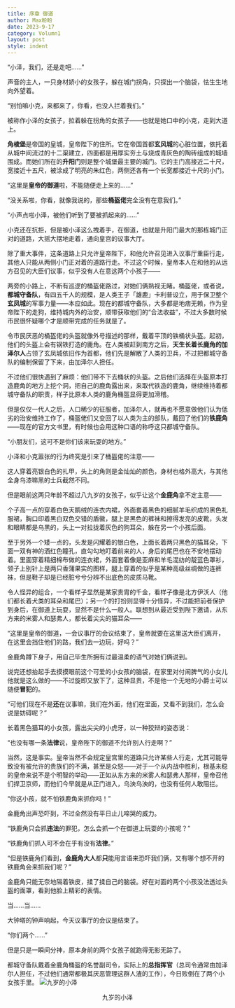 ```yaml
---
title: 序章 御道
author: Max盼盼
date: 2023-9-17
category: Volumn1
layout: post
style: indent
---
```


“小泽，我们，还是走吧……”

声音的主人，一只身材娇小的女孩子，躲在城门拐角，只探出一个脑袋，怯生生地向外望着。

“别怕嘛小克，来都来了，你看，也没人拦着我们。”

被称作小泽的女孩子，拉着躲在拐角的女孩子——也就是她口中的小克，走到大道上。

**角棱堡**是帝国的皇城，皇帝陛下的住所。它在帝国首都**玄风城**的心脏位置，依托着从城中间流过的十二渠建立，四面都是用厚实夯土与烧成青灰色的陶砖组成的城墙围成。而她们所在的**升阳门**则是整个城堡最主要的城门。它的主门高接近二十尺，宽接近十五尺，被涂成了明亮的朱红色，两侧还各有一个长宽都接近十尺的小门。

“这里是**皇帝的御道**啦，不能随便走上来的……”

“没关系啦，你看，就像我说的，那些**桶盔佬**完全没有在意我们。”

“小声点啦小泽，被他们听到了要被抓起来的……”

小克还在抗拒，但是被小泽这么拽着手，在御道，也就是升阳门最大的那栋城门正对的道路，大摇大摆地走着，通向皇宫的议事大厅。

除了重大事件，这条道路上只允许皇帝陛下，和他允许召见进入议事厅重臣行走，其他人只能从两侧小门正对着的道路行走。不过这个时候，皇帝本人在和他的从远方召见的大臣们议事，似乎没有人在意这两个小孩子——

两旁的小路上，不断有巡逻的桶盔佬路过，对她们俩熟视无睹。桶盔佬，或者说，**都城守备队**，有四五千人的规模，是人类王子「雄鹿」卡利普设立，用于保卫整个**玄凤城**的军事力量——本应如此。现在的都城守备队，大多都是地痞无赖，作为皇帝陛下的走狗，维持城内外的治安，顺带获取他们的“合法收益”，不过大多数时候市民很怀疑哪个才是顺带完成的任务就是了。

令市民厌恶的桶盔佬的头盔就像外号描述的那样，戴着平顶的铁桶状头盔。起初，他们的头盔上会有钢铁打造的鹿角。在人类被赶到南方之后，**天生长着长鹿角的加泽尔人**占领了玄凤城依旧作为首都，他们先是解散了人类的卫兵，不过把都城守备队的编制保留了下来，由加泽尔人担任。

不过他们很快遇到了麻烦：他们带不下去桶状的头盔。之后他们选择在头盔原本打造鹿角的地方上挖个洞，把自己的鹿角露出来，来取代铁造的鹿角，继续维持着都城守备队的职责，样子比原本人类的鹿角桶盔显得更加滑稽。

但是仅仅一代人之后，人口稀少的征服者，加泽尔人，就再也不愿意做他们认为低劣的治安维持工作了，桶盔佬们又变回了以人类为主的部队，戴回了他们的**铁鹿角**——现在的官方文书里，有时候也会用这种口语的称呼这只都城守备队。

“小朋友们，这可不是你们该来玩耍的地方。”

小泽和小克嚣张的行为终究是引来了桶盔佬的注意——

这人穿着亮银白色的扎甲，头上的角则是金灿灿的颜色，身材也格外高大，与其他全身乌漆嘛黑的士兵截然不同。

但是眼前这两只年龄不超过八九岁的女孩子，似乎让这个**金鹿角**拿不定主意——

个子高一点的穿着白色天鹅绒的连衣内裙，外面套着黑色的细腻羊毛织成的黑色礼服裙，胸口印着黑白双色交错的盾徽，腿上是黑色的裤袜和擦得发亮的皮靴，头发和眼睛都是乌黑的，头上一对拉拢着灰色的狗耳朵，躲在另一个小孩后面。

至于另外一个矮一点的，头发是闪耀着的银白色，上面长着两只黑色的猫耳朵，下面一双有神的酒红色瞳孔，直勾勾地盯着前来的人，身后的尾巴也在不安地摆动着。里面穿着精细棉布做的连衣裙，外面套着像是亚麻和羊毛混纺的靛蓝色罩衫，领子上别针上是两只香蒲果实的图样，腿上穿着的似乎是某种高级丝绸做的连裤袜，但是鞋子却是已经脏兮兮分辨不出底色的皮质马靴。

令人怪异的组合，一个看样子显然是某家贵胄的千金，看样子像是北方伊沃人（他们都长着犬类的耳朵和尾巴）；另一个的打扮则显得十分怪异，不过能把前者保护到身后，在御道上玩耍，显然不是什么一般人。联想到从最近受到陛下邀请，从东方来的米雾人和瑟弗人，都长着尖尖的猫耳朵——

“这里是皇帝的御道，一会议事厅的会议结束了，皇帝就要在这里送大臣们离开，在这里会挡住他们的路，我们去一边玩，好吗？”

金鹿角蹲下身子，用自己毕生所拥有过最温柔的语气对她们俩说到。

说完还想抬起手去摸摸眼前这个可爱的小女孩的脑袋，在家里对付闹脾气的小女儿他就是这么做的——不过旋即又放下了，这种显贵，不是他一个无地的小爵士可以随便**冒犯**的。

“可他们现在不是**还**在议事嘛，我们在外面，他们在里面，又看不到我们，怎么会说是妨碍呢？”

长着黑色猫耳的小女孩，露出尖尖的小虎牙，以一种狡辩的姿态说：

“也没有哪一条**法律**说，皇帝陛下的御道不允许别人行走啊？”

当然，这是事实。皇帝当然不会规定皇宫里的道路只允许某些人行走，尤其可能导致没有被允许的贵族们的不满，甚至是众怒——对于一个从内战中胜利，根基未稳的皇帝来说不是个明智的举动——正如从东方来的米雾人和瑟弗人那样，皇帝召他们捍卫京师，而他们今早就是从正门进入，乌泱乌泱的，也没有任何人敢阻拦。

“你这小孩，就不怕铁鹿角来抓你吗！”

金鹿角出声恐吓到，不过全然没有平日止儿啼哭的威力。

“铁鹿角只会抓**违法**的罪犯，怎么会抓一个在御道上玩耍的小孩呢？”

“铁鹿角们抓人可不会在乎有没有**法律**。”

“但是铁鹿角们看到，**金鹿角大人**都**只**能用言语来恐吓我们俩，又有哪个想不开的铁鹿角会来抓我们呢？”

金鹿角只能无奈地隔着铁皮，揉了揉自己的脑袋。好在对面的两个小孩没法透过头盔的面罩，看到他脸上精彩的表情。

当……当……

大钟塔的钟声响起，今天议事厅的会议是结束了。

“你们两个……”

但是只是一瞬间分神，原本身前的两个女孩子就跑得无影无踪了。

都城守备队戴着金鹿角桶盔的名誉副司令，实际上的**总指挥官**（总司令通常由加泽尔人担任，不过他们通常都极其厌恶管理这群人渣的工作），今日败倒在了两个小女孩手里。
![九岁的小泽]({{site.baseurl}}/assets/images/九岁的小泽.jpg)
<p style="text-align: center;">九岁的小泽</p>
